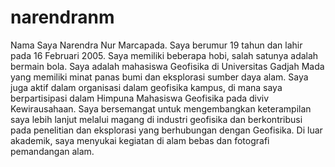 # narendranm
Nama Saya Narendra Nur Marcapada. Saya berumur 19 tahun dan lahir pada 16 Februari 2005. Saya memiliki beberapa hobi, salah satunya adalah bermain bola.  Saya adalah mahasiswa Geofisika di Universitas Gadjah Mada yang memiliki minat panas bumi dan eksplorasi sumber daya alam. Saya juga aktif dalam organisasi dalam geofisika kampus, di mana saya berpartisipasi dalam Himpuna Mahasiswa Geofisika pada diviv Kewirausahaan.  Saya bersemangat untuk mengembangkan keterampilan saya lebih lanjut melalui magang di industri geofisika dan berkontribusi pada penelitian dan eksplorasi yang berhubungan dengan Geofisika. Di luar akademik, saya menyukai kegiatan di alam bebas dan fotografi pemandangan alam.
